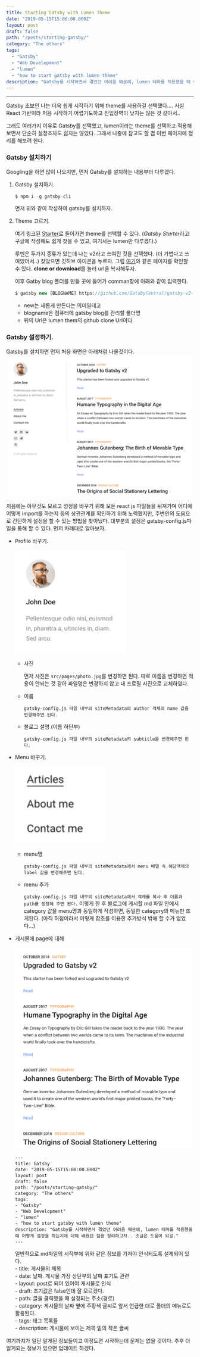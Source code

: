 ```yaml
---
title: Starting Gatsby with Lumen Theme
date: "2019-05-15T15:00:00.000Z"
layout: post
draft: false
path: "/posts/starting-gatsby/"
category: "The others"
tags:
  - "Gatsby"
  - "Web Development"
  - "lumen"
  - "how to start gatsby with lumen theme"
description: "Gatsby를 시작하면서 겪었던 어려움 때문에, lumen 테마를 적용했을 때 어떻게 설정을 하는지에 대해 배웠던 점을 정리하고자.. 조금은 도움이 되길."
---
```




---
Gatsby 초보인 나는 더욱 쉽게 시작하기 위해 theme를 사용하길 선택했다.... 사실 React 기반이라 처음 시작하기 어렵기도하고 진입장벽이 낮지는 않은 것 같아서..<br>

그래도 여러가지 이유로 Gatsby를 선택했고, lumen이라는 theme를 선택하고 적용해 보면서 단순히 설정조차도 쉽지는 않았다. 그래서 나중에 참고도 할 겸 이번 페이지에 정리를 해보려 한다.

### Gatsby 설치하기

Googling을 하면 많이 나오지만, 먼저 Gatsby를 설치하는 내용부터 다루겠다.

1. Gatsby 설치하기.
    ```js
    $ npm i -g gatsby-cli
    ```
    먼저 위와 같이 작성하여 gatsby를 설치하자.

2. Theme 고르기.

    여기 링크된 [Starter](https://www.gatsbyjs.org/starters/?v=2)로 들어가면 theme를 선택할 수 있다. (*Gatsby Starter*라고 구글에 작성해도 쉽게 찾을 수 있고, 여기서는 lumen만 다루겠다.)<br>

    루멘은 두가지 종류가 있는데 나는 v2라고 쓰여진 것을 선택했다. (더 가볍다고 쓰여있어서..) 찾았으면 깃허브 아이콘을 누르자. 그럼 [여기](https://github.com/gatsbyjs/gatsby.git)와 같은 페이지를 확인할 수 있다. **clone or download**를 눌러 url을 복사해두자.<br>

    이후 Gatby blog 폴더를 만들 곳에 들어가 comman창에 아래와 같이 입력한다.
    ```js
    $ gatsby new [BLOGNAME] https://github.com/GatsbyCentral/gatsby-v2-starter-lumen
    ```
    - new는 새롭게 만든다는 의미일테고 
    - blogname은 컴퓨터에 gatsby blog를 관리할 폴더명
    - 뒤의 Url은 lumen them의 github clone Url이다.

### Gatsby 설정하기.
   
Gatsby를 설치하면 먼저 처음 화면은 아래처럼 나올것이다.
![first_page_lumen](./lumen_starting_page.png)

처음에는 아무것도 모르고 성정을 바꾸기 위해 모든 react js 파일들을 뒤져가며 어디에 어떻게 import를 하는지 등의 상관관계를 확인하기 위해 노력했지만, 주변인의 도움으로 간단하게 설정을 할 수 있는 방법을 찾아냈다. 대부분의 설정은 gatsby-config.js파일을 통해 할 수 있다. 먼저 차례대로 알아보자.

  * Profile 바꾸기.

      ![profile](./profile.png)

      - 사진

          먼저 사진은 ```src/pages/photo.jpg```를 변경하면 된다. 따로 이름을 변경하면 적용이 안되는 것 같아 파일명은 변경하지 않고 내 프로필 사진으로 교체하였다.

      - 이름

          ```gatsby-config.js 파일 내부의 siteMetadata의 author 객체의 name 값을 변경해주면 된다.```
      
      - 블로그 설명 (이름 하단부)

          ```gatsby-config.js 파일 내부의 siteMetadata의 subtitle을 변경해주면 된다.```
  
  * Menu 바꾸기.


      ![menu](./menu.png)

      - menu명

          ```gatsby-config.js 파일 내부의 siteMetadata에서 menu 배열 속 해당객체의 label 값을 변경해주면 된다.```
      
      - menu 추가

          ```gatsby-config.js 파일 내부의 siteMetadata에서 객체를 복사 후 이름과 path를 정정해 주면 된다.``` 이렇게 한 후 블로그에 게시할 md 파일 안에서 category 값을 menu명과 동일하게 작성하면, 동일한 category의 메뉴만 뜨게된다. (아직 허접이라서 이렇게 참조를 이용한 추가방식 밖에 할 수가 없었다...)
  
  * 게시물에 page에 대해

      ![whole page](./whole_page.png)
  
      ```
      ---
      title: Gatsby
      date: "2019-05-15T15:00:00.000Z"
      layout: post
      draft: false
      path: "/posts/starting-gatsby/"
      category: "The others"
      tags:
      - "Gatsby"
      - "Web Development"
      - "lumen"
      - "how to start gatsby with lumen theme"
      description: "Gatsby를 시작하면서 겪었던 어려움 때문에, lumen 테마를 적용했을 때 어떻게 설정을 하는지에 대해 배웠던 점을 정리하고자.. 조금은 도움이 되길."
      ---
      ```
      일반적으로 md파일의 시작부에 위와 같은 정보를 가져야 인식되도록 설계되어 있다. <br>
          - title: 게시물의 제목<br>
          - date: 날짜. 게시물 가장 상단부의 날짜 표기도 관련<br>
          - layout: post로 되어 있어야 게시물로 인식<br>
          - draft: 초기값은 false인데 잘 모르겠다.<br>
          - path: 글을 클릭했을 때 설정되는 주소(경로)<br>
          - category: 게시물의 날짜 옆에 주황색 글씨로 앞서 언급한 대로 폴더의 메뉴로도 활용된다.<br>
          - tags: 태그 목록들<br>
          - description: 게시물에 보이는 제목 밑의 작은 글씨<br>

여기까지가 일단 알게된 정보들이고 이정도면 시작하는데 문제는 없을 것이다. 추후 더 알게되는 정보가 있으면 업데이트 하겠다.